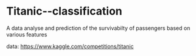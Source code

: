 # Titanic--classification
 A data analyse and prediction of the survivabilty of passengers based on various features

data: https://www.kaggle.com/competitions/titanic